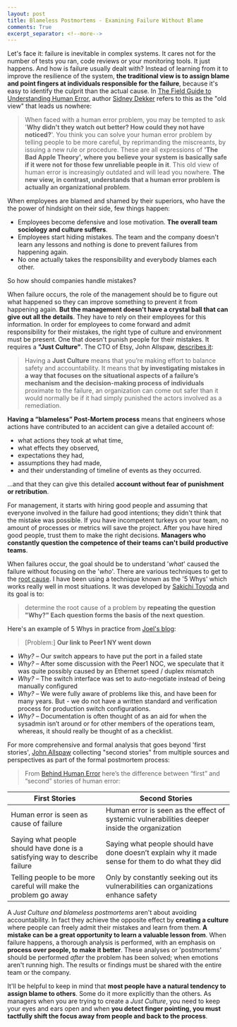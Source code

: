 ```yaml
---
layout: post
title: Blameless Postmortems - Examining Failure Without Blame
comments: True
excerpt_separator: <!--more-->
---
```


Let's face it: failure is inevitable in complex systems. It cares not for the number of tests you ran, code reviews or your monitoring tools. It just happens. And how is failure usually dealt with? Instead of learning from it to improve the resilience of the system, **the traditional view is to assign blame and point fingers at individuals responsible for the failure**, because it's easy to identify the culprit than the actual cause. In [The Field Guide to Understanding Human Error](https://www.amazon.com/Field-Guide-Understanding-Human-Error/dp/0754648265), author [Sidney Dekker](http://sidneydekker.com/) refers to this as the "old view" that leads us nowhere:

<!--more-->

> When faced with a human error problem, you may be tempted to ask '**Why didn't they watch out better? How could they not have noticed?**'. You think you can solve your human error problem by telling people to be more careful, by reprimanding the miscreants, by issuing a new rule or procedure. These are all expressions of **'The Bad Apple Theory', where you believe your system is basically safe if it were not for those few unreliable people in it**. This old view of human error is increasingly outdated and will lead you nowhere. **The new view, in contrast, understands that a human error problem is actually an organizational problem**.

When employees are blamed and shamed by their superiors, who have the the power of hindsight on their side, few things happen:

- Employees become defensive and lose motivation. **The overall team sociology and culture suffers**.
- Employees start hiding mistakes. The team and the company doesn't learn any lessons and nothing is done to prevent failures from happening again.
- No one actually takes the responsibility and everybody blames each other.

So how should companies handle mistakes?

When failure occurs, the role of the management should be to figure out what happened so they can improve something to prevent it from happening again. **But the management doesn't have a crystal ball that can give out all the details**. They have to rely on their employees for this information. In order for employees to come forward and admit responsibility for their mistakes, the right type of culture and environment must be present. One that doesn't punish people for their mistakes. It requires a **"Just Culture"**. The CTO of Etsy, John Allspaw, [describes it](https://codeascraft.com/2012/05/22/blameless-postmortems/):

> Having a **Just Culture** means that you’re making effort to balance safety and accountability.  It means that **by investigating mistakes in a way that focuses on the situational aspects of a failure’s mechanism and the decision-making process of individuals** proximate to the failure, an organization can come out safer than it would normally be if it had simply punished the actors involved as a remediation.
>
**Having a “blameless” Post-Mortem process** means that engineers whose actions have contributed to an accident can give a detailed account of:
>
- what actions they took at what time,
- what effects they observed,
- expectations they had,
- assumptions they had made,
- and their understanding of timeline of events as they occurred.
>
…and that they can give this detailed **account without fear of punishment or retribution**.

For management, it starts with hiring good people and assuming that everyone involved in the failure had good intentions; they didn't think that the mistake was possible. If you have incompetent turkeys on your team, no amount of processes or metrics will save the project. After you have hired good people, trust them to make the right decisions. **Managers who constantly question the competence of their teams can't build productive teams**.

When failures occur, the goal should be to understand '*what*' caused the failure without focusing on the '*who*'. There are various techniques to get to the [root cause](https://en.wikipedia.org/wiki/Root_cause). I have been using a technique known as the '5 Whys' which works really well in most situations. It was developed by [Sakichi Toyoda](https://en.wikipedia.org/wiki/Sakichi_Toyoda) and its goal is to:

>  determine the root cause of a problem by **repeating the question "Why?" Each question forms the basis of the next question**.

Here's an example of 5 Whys in practice from [Joel's blog](http://www.joelonsoftware.com/items/2008/01/22.html):

> [Problem:] **Our link to Peer1 NY went down**
>
- *Why?* – Our switch appears to have put the port in a failed state
- *Why?* – After some discussion with the Peer1 NOC, we speculate that it was quite possibly caused by an Ethernet speed / duplex mismatch
- *Why?* – The switch interface was set to auto-negotiate instead of being manually configured
- *Why?* – We were fully aware of problems like this, and have been for many years.  But - we do not have a written standard and verification process for production switch configurations.
- *Why?* – Documentation is often thought of as an aid for when the sysadmin isn’t around or for other members of the operations team, whereas, it should really be thought of as a checklist.

For more comprehensive and formal analysis that goes beyond 'first stories', [John Allspaw](https://codeascraft.com/2012/05/22/blameless-postmortems/) collecting "second stories" from multiple sources and perspectives as part of the formal postmortem process:

> From [Behind Human Error](https://www.amazon.com/Behind-Human-Error-David-Woods/dp/0754678342) here’s the difference between “first” and “second” stories of human error:

| First Stories  | Second Stories  |
|---|---|
| Human error is seen as cause of failure	  |  Human error is seen as the effect of systemic vulnerabilities deeper inside the organization |
| Saying what people should have done is a satisfying way to describe failure  | Saying what people should have done doesn’t explain why it made sense for them to do what they did  |
| Telling people to be more careful will make the problem go away  | Only by constantly seeking out its vulnerabilities can organizations enhance safety  |

A *Just Culture and blameless postmortems* aren't about avoiding accountability. In fact they achieve the opposite effect by **creating a culture** where people can freely admit their mistakes and learn from them. **A mistake can be a great opportunity to learn a valuable lesson from**. When failure happens, a thorough analysis is performed, with an emphasis on **process over people, to make it better**. These analyses or 'postmortems' should be performed *after* the problem has been solved; when emotions aren't running high. The results or findings must be shared with the entire team or the company.

It'll be helpful to keep in mind that **most people have a natural tendency to assign blame to others**. Some do it more explicitly than the others. As managers when you are trying to create a *Just Culture*, you need to keep your eyes and ears open and when **you detect finger pointing, you must tactfully shift the focus away from people and back to the process**.
